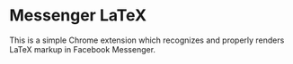 # Messenger LaTeX

This is a simple Chrome extension which recognizes and properly renders LaTeX markup in Facebook Messenger.
